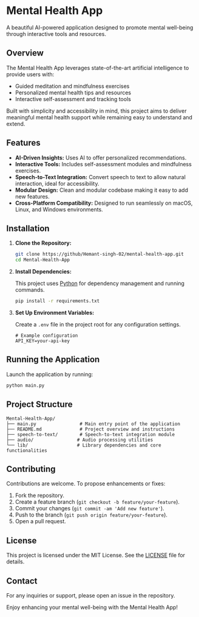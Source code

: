 # Mental Health App

A beautiful AI-powered application designed to promote mental well-being through interactive tools and resources.

## Overview

The Mental Health App leverages state-of-the-art artificial intelligence to provide users with:
- Guided meditation and mindfulness exercises
- Personalized mental health tips and resources
- Interactive self-assessment and tracking tools

Built with simplicity and accessibility in mind, this project aims to deliver meaningful mental health support while remaining easy to understand and extend.

## Features

- **AI-Driven Insights:** Uses AI to offer personalized recommendations.
- **Interactive Tools:** Includes self-assessment modules and mindfulness exercises.
- **Speech-to-Text Integration:** Convert speech to text to allow natural interaction, ideal for accessibility.
- **Modular Design:** Clean and modular codebase making it easy to add new features.
- **Cross-Platform Compatibility:** Designed to run seamlessly on macOS, Linux, and Windows environments.

## Installation

1. **Clone the Repository:**

   ```bash
   git clone https://github/Hemant-singh-02/mental-health-app.git
   cd Mental-Health-App
   ```

2. **Install Dependencies:**

   This project uses [Python](https://www.python.org/) for dependency management and running commands.

   ```bash
   pip install -r requirements.txt
   ```

3. **Set Up Environment Variables:**

   Create a `.env` file in the project root for any configuration settings.

   ```env
   # Example configuration
   API_KEY=your-api-key
   ```

## Running the Application

Launch the application by running:

   ```bash
   python main.py
   ```

## Project Structure

```
Mental-Health-App/
├── main.py                # Main entry point of the application
├── README.md              # Project overview and instructions
├── speech-to-text/        # Speech-to-text integration module
├── audio/                # Audio processing utilities
└── lib/                  # Library dependencies and core functionalities
```

## Contributing

Contributions are welcome. To propose enhancements or fixes:
1. Fork the repository.
2. Create a feature branch (`git checkout -b feature/your-feature`).
3. Commit your changes (`git commit -am 'Add new feature'`).
4. Push to the branch (`git push origin feature/your-feature`).
5. Open a pull request.

## License

This project is licensed under the MIT License. See the [LICENSE](LICENSE) file for details.

## Contact

For any inquiries or support, please open an issue in the repository.

Enjoy enhancing your mental well-being with the Mental Health App!
